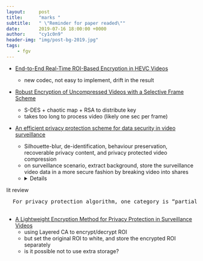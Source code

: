 ```yaml
---
layout:     post
title:      "marks "
subtitle:   " \"Reminder for paper readed\""
date:       2019-07-16 18:00:00 +0000
author:     "cy1c0n9"
header-img: "img/post-bg-2019.jpg"
tags:
    - fgv
---
```

- [End-to-End Real-Time ROI-Based Encryption in HEVC Videos](https://ieeexplore.ieee.org/abstract/document/8553038/figures#figures)
  - new codec, not easy to implement, drift in the result

- [Robust Encryption of Uncompressed Videos with a Selective Frame Scheme](https://ieeexplore.ieee.org/abstract/document/8529742)
  - S-DES + chaotic map + RSA to distribute key
  - takes too long to process video (likely one sec per frame)

- [An efficient privacy protection scheme for data security in video surveillance](https://www.sciencedirect.com/science/article/pii/S1047320319300367)
  - Silhouette-blur, de-identification, behaviour preservation, recoverable privacy content, and privacy protected video compression
  - on surveillance scenario, extract background, store the surveillance video data in a more secure fashion by breaking video into shares
  - <details>
<summary>lit review</summary>
<pre>
  For privacy protection algorithm, one category is “partial encryption” by scrambling, obscuring and blurring the sensitive region [25], [24], [23], [29]. Newton et al. [25] protected the privacy of individuals by directly substituting the faces with the averaging face. Chen et al. [24] removed the appearance information of the person by an obscuring algorithm. Tansuriyavong et al. [23] proposed a privacy protection system, in which the object is masked, revealing silhouette or name. However, these exposed information still allows identification. In such methods [25], [24], [23], the visual texture is discarded and the human behavior remains perceptible. However, these methods are mostly irreversible, and thus the privacy content cannot be recovered for future use. The other category is “complete encryption” [11], [12], [13], in which the video sequences are encrypted completely, such that zero visual information can be reconstructed. Privacy protection system [11] masked face in video sequences, which includes two modules: regions of interest (ROI) for face detection and JPEG 2000 encoding. However, the separation of ROI is with lower accuracy. Zhang et al. [12] stored privacy information in surveillance videos as a watermark, which can only be retrieved with a secret key. However, the watermarking and encryption are with high computational cost. Furthermore, Dufaux et al. [13] proposed an efficient solution via ROI transform-domain scrambling, in which the signs of selected coefficients is flipped during encoding. Secure Shape and Texture SPIHT (SecST-SPIHT) coding scheme [14] encrypted visual objects for privacy protection. The content is only available to authorized users with the decryption key. Martin et al. [15] proposed a system for providing privacy in a distributed way using threshold multi-party computation, which provides a certain degree of protection against operator misuse. However, the encryption process also impedes human behavior analysis.
  </pre>
  </details>

- [A Lightweight Encryption Method for Privacy Protection in Surveillance Videos](https://ieeexplore.ieee.org/stamp/stamp.jsp?tp=&arnumber=8329515)
  - using Layered CA to encrypt/decrypt ROI
  - but set the original ROI to white, and store the encrypted ROI separately
  - is it possible not to use extra storage?
